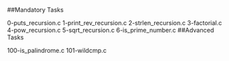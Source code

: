 ##Mandatory Tasks

0-puts_recursion.c
1-print_rev_recursion.c
2-strlen_recursion.c
3-factorial.c
4-pow_recursion.c
5-sqrt_recursion.c
6-is_prime_number.c
##Advanced Tasks

100-is_palindrome.c
101-wildcmp.c
